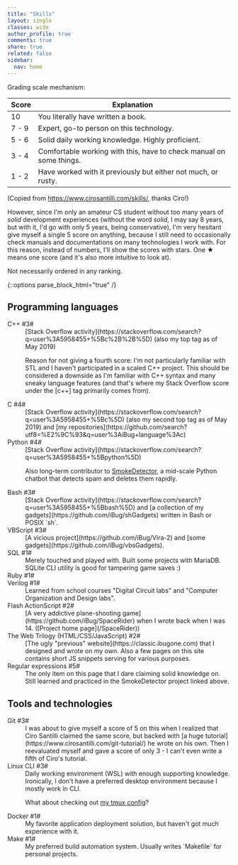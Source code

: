 ```yaml
---
title: "Skills"
layout: single
classes: wide
author_profile: true
comments: true
share: true
related: false
sidebar:
  nav: home
---
```


Grading scale mechanism:

| Score | Explanation |
| ----- | ----------- |
|  10   | You literally have written a book. |
| 7 - 9 | Expert, go-to person on this technology. |
| 5 - 6 | Solid daily working knowledge. Highly proficient. |
| 3 - 4 | Comfortable working with this, have to check manual on some things. |
| 1 - 2 | Have worked with it previously but either not much, or rusty. |

(Copied from <https://www.cirosantilli.com/skills/>, thanks Ciro!)

However, since I'm only an amateur CS student without too many years of *solid* development experiences
(without the word *solid*, I may say 8 years, but with it, I'd go with only 5 years, being conservative),
I'm very hesitant give myself a single 5 score on anything,
because I still need to occasionally check manuals and documentations on many technologies I work with.
For this reason, instead of numbers, I'll show the scores with stars.
One &starf; means one score (and it's also more intuitive to look at).

Not necessarily ordered in any ranking.

{::options parse_block_html="true" /}

## Programming languages

<dl class="rating-table">
<dt>C++ #3#</dt>
<dd>
[Stack Overflow activity](https://stackoverflow.com/search?q=user%3A5958455+%5Bc%2B%2B%5D) (also my top tag as of May 2019)

Reason for not giving a fourth score: I'm not particularly familiar with STL and I haven't participated in a scaled C++ project. This should be considered a downside as I'm familiar with C++ syntax and many sneaky language features (and that's where my Stack Overflow score under the \[c++\] tag primarily comes from).
</dd>

<dt>C #4#</dt>
<dd>
[Stack Overflow activity](https://stackoverflow.com/search?q=user%3A5958455+%5Bc%5D) (also my second top tag as of May 2019) and [my <i class="fab fa-github"></i> repositories](https://github.com/search?utf8=%E2%9C%93&q=user%3AiBug+language%3Ac)
</dd>

<dt>Python #4#</dt>
<dd>
[Stack Overflow activity](https://stackoverflow.com/search?q=user%3A5958455+%5Bpython%5D)

Also long-term contributor to [SmokeDetector](https://github.com/Charcoal-SE/SmokeDetector), a mid-scale Python chatbot that detects spam and deletes them rapidly.
</dd>

<dt>Bash #3#</dt>
<dd>
[Stack Overflow activity](https://stackoverflow.com/search?q=user%3A5958455+%5Bbash%5D) and [a collection of my gadgets](https://github.com/iBug/shGadgets) written in Bash or POSIX `sh`.
</dd>

<dt>VBScript #3#</dt>
<dd>
[A vicious project](https://github.com/iBug/Vira-2) and [some gadgets](https://github.com/iBug/vbsGadgets).
</dd>

<dt>SQL #1#</dt>
<dd>
Merely touched and played with. Built some projects with MariaDB. SQLite CLI utility is good for tampering game saves :)
</dd>

<dt>Ruby #1#</dt>
<dd>
</dd>

<dt>Verilog #1#</dt>
<dd>
Learned from school courses "Digital Circuit labs" and "Computer Organization and Design labs".
</dd>

<dt>Flash ActionScript #2#</dt>
<dd>
[A very addictive plane-shooting game](https://github.com/iBug/SpaceRider) when I wrote back when I was 14. ([Project home page](/SpaceRider))
</dd>

<dt>The Web Trilogy (HTML/CSS/JavaScript) #2#</dt>
<dd>
[The ugly "previous" website](https://classic.ibugone.com) that I designed and wrote on my own. Also a few pages on this site contains short JS snippets serving for various purposes.
</dd>

<dt>Regular expressions #5#</dt>
<dd>
The only item on this page that I dare claiming solid knowledge on. Still learned and practiced in the SmokeDetector project linked above.
</dd>
</dl>

## Tools and technologies

<dl class="rating-table">
<dt>Git #3#</dt>
<dd>
I was about to give myself a score of 5 on this when I realized that Ciro Santilli claimed the same score, but backed with [a huge tutorial](https://www.cirosantilli.com/git-tutorial/) he wrote on his own.
Then I reevaluated myself and gave a score of only 3 - I can't even write a fifth of Ciro's tutorial.
</dd>

<dt>Linux CLI #3#</dt>
<dd>
Daily working environment (WSL) with enough supporting knowledge. Ironically, I don't have a preferred desktop environment because I mostly work in CLI.

What about checking out [my tmux config](https://ibug.github.io/ext/conf/tmux.conf)?
</dd>

<dt>Docker #1#</dt>
<dd>
My favorite application deployment solution, but haven't got much experience with it.
</dd>

<dt>Make #1#</dt>
<dd>
My preferred build automation system. Usually writes `Makefile` for personal projects.
</dd>
</dl>

<!-- Working around kramdown not recognizing &star; and &starf; -->

<script type="text/javascript">
function replaceStars() {
    $('dl.rating-table dt').each(function (item) {
        let text = $(this).text(), stars = parseInt(text.match(/#(\d+)/)[1]), i, s = "";
        for (i = 0; i < stars; i++)
            s += "\u2605";
        for (; i < 5; i++)
            s += "\u2606";
        $(this).text(text.replace(/#\d+#/, s));
    });
}

function defer(method) {
    // Poll for jQuery
    if (window.jQuery)
        method();
    else
        setTimeout(() => defer(method), 50);
}
defer(replaceStars);
</script>

<!-- 0.75em size is hurting, must override -->
<style>
dl.rating-table dd {
  font-size: 1em;
}
</style>
